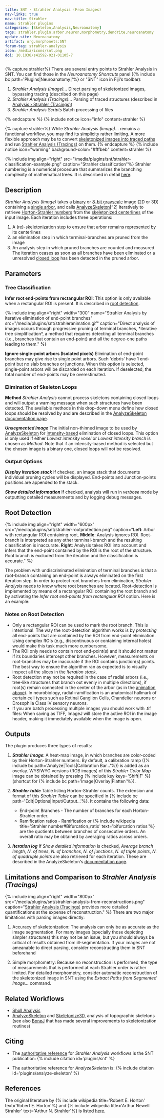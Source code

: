 ```yaml
---
title: SNT › Strahler Analysis (From Images)
nav-links: true
nav-title: Strahler
name: Strahler plugins
categories: [Skeleton,Analysis,Neuroanatomy]
tags: strahler,plugin,arbor,neuron,morphometry,dendrite,neuroanatomy
update-site: Neuroanatomy
artifact: org.morphonets:SNT
forum-tag: strahler-analysis
icon: /media/icons/snt.png
doi: 10.1038/s41592-021-01105-7
---
```


{% capture strahler%}
There are several entry points to Strahler Analysis in SNT. You can find those in the _Neuroanatomy Shortcuts_ panel ({% include bc path='Plugins|Neuroanatomy|'%} or "SNT" icon in Fiji's toolbar):
<br/>
<ol>
<li><i>Strahler Analysis (Image)...</i> Direct parsing of skeletonized images, bypassing tracing (described on this page)</li>
<li><i>Strahler Analysis (Tracings)...</i> Parsing of traced structures (described in 
<a href="/plugins/snt/analysis#strahler-analysis">Analysis › Strahler (Tracings)</a>)</li>
<li><i>Strahler Analysis Scripts</i>  Batch processing of files</li>
</ol>
{% endcapture %}
{% include notice icon="info" content=strahler %}

{% capture strahler%}
While _Strahler Analysis (Image)..._ remains a functional workflow, you may find its simplicity rather limiting. A more flexible approach may be to convert [skeletonized images into traced paths](/plugins/snt/walkthroughs#full-automated-tracing) and run [Strahler Analysis (Tracings)](/plugins/snt/analysis#strahler-analysis) on them.
{% endcapture %}
{% include notice icon="warning" background-color="#fffbeb" content=strahler %}

{% include img align="right" src="/media/plugins/snt/strahler-classification-example.png" caption="Strahler classification"%}
Strahler numbering is a numerical procedure that summarizes the branching complexity of mathematical trees. It is described in detail [here](./analysis#strahler-analysis).

## Description

*Strahler Analysis (Image)* takes a <u>binary</u> or <u>8-bit grayscale</u> image (2D or 3D) containing a <u>single arbor</u>, and calls [AnalyzeSkeleton](/plugins/analyze-skeleton)[^2] iteratively to retrieve [Horton-Strahler numbers](./analysis#strahler-analysis) from the [skeletonized centerlines](/plugins/skeletonize3d) of the input image. Each iteration includes three operations:

1. A (re)-skeletonization step to ensure that arbor remains represented by its centerlines
2. an elimination step in which terminal-branches are pruned from the image
3. An analysis step in which pruned branches are counted and measured. The iteration ceases as soon as all branches have been eliminated or a unresolved [closed loop](#elimination-of-skeleton-loops) has been detected in the pruned arbor.

## Parameters

### Tree Classification

**Infer root end-points from rectangular ROI**: This option is only available when a rectangular ROI is present. It is described in [root detection](#root-detection).

<span id="strahler-animation">
{% include img align="right" width="300" name="Strahler Analysis by iterative elimination of end-point branches" src="/media/plugins/snt/strahleranimation.gif" caption="Direct analysis of images occurs through progressive pruning of terminal branches, *iterative tree simplification*, a method that requires detecting all terminal branches (i.e., branches that contain an end-point) and all the degree-one paths leading to them." %}

**Ignore single-point arbors (Isolated pixels)** Elimination of end-point branches may give rise to single point arbors. Such 'debris' have 1 end-point but no slab branches or junctions. When this option is selected, single-point arbors will be discarded on each iteration. If deselected, the total number of end-points may be overestimated.


### Elimination of Skeleton Loops

**Method** *Strahler Analysis* cannot process skeletons containing closed loops and will output a warning message when such structures have been detected. The available methods in this drop-down menu define how closed loops should be resolved by and are described in the [AnalyzeSkeleton documentation page](/plugins/analyze-skeleton#loop-detection-and-pruning).

***Unsegmented image*** The initial non-thinned image to be used by [AnalyzeSkeleton](/plugins/analyze-skeleton) for [intensity-based](/plugins/analyze-skeleton#loop-detection-and-pruning) elimination of closed loops. This option is only used if either *Lowest intensity voxel* or *Lowest intensity branch* is chosen as *Method*. Note that if an intensity-based method is selected but the chosen image is a binary one, closed loops will not be resolved.

### Output Options

***Display Iteration stack*** If checked, an image stack that documents individual pruning cycles will be displayed. End-points and Junction-points positions are appended to the stack.

***Show detailed information*** If checked, analysis will run in *verbose* mode by outputting detailed measurements and by logging debug messages.

## Root Detection

{% include img align="right" width="600px" src="/media/plugins/snt/strahler-rootprotection.png" caption="**Left**: Arbor with rectangular ROI containing root. **Middle**: Analysis ignores ROI. Root-branch is interpreted as any other terminal-branch and the resulting classification is inaccurate. **Right**: Analysis takes ROI into account and infers that the end-point contained by the ROI is the root of the structure. Root branch is excluded from the iteration and the classification is accurate." %}

The problem with undiscriminated elimination of terminal branches is that a root-branch containing an end-point is always eliminated on the first iteration step. In order to protect root branches from elimination, *Strahler Analysis* needs to know where root branches are located. Root-detection is implemented by means of a rectangular ROI containing the root branch and by activating the *Infer root end-points from rectangular ROI* option. Here is an example:

### Notes on Root Detection

-   Only a rectangular ROI can be used to mark the root branch. This is intentional: The way the root-detection algorithm works is by *protecting* all end-points that are contained by the ROI from end-point elimination. Using complex ROIs (e.g., discontinuous or containing internal holes) would make this task much more cumbersome.
-   The ROI only needs to contain root end-point(s) and it should not matter if its boundaries intercept other branches. However, measurements on root-branches may be inaccurate if the ROI contains junction(s) points. The best way to ensure the algorithm ran as expected is to visually inspect all the slices in the *Iteration stack*.
-   Root detection may not be required in the case of radial arbors (i.e., tree-like structures that branch out evenly in multiple directions), if root(s) remain connected in the center of the arbor (as in the [animation above](#strahler-animation)). In neurobiology, radial-ramification is an anatomical hallmark of certain cell types such as Retinal Ganglion Cells, Chandelier neurons or Drosophila Class IV sensory neurons.
-   If you are batch processing multiple images you should work with .tif files: When saving as TIFF, ImageJ will store the active ROI in the image header, making it immediately available when the image is open.

## Outputs

The plugin produces three types of results:

1. ***Strahler Image***: A heat-map image, in which branches are color-coded by their Horton-Strahler numbers. By default, a calibration ramp ({% include bc path='Analyze|Tools|Calibration Bar...'%}) is added as an overlay. WYSIWYG versions (RGB images) of this *Strahler Color Map* image can be obtained by pressing {% include key keys='Shift|F' %} (shortcut for {% include bc path='Image|Overlay|Flatten'%}).

2. ***Strahler table*** Table listing Horton-Strahler counts. The extension and format of this *Strahler Table* can be specified in {% include bc path='Edit|Options|Input/Output...'%}. It contains the following data:

   * End-point Branches - The number of branches for each Horton-Strahler order.
   * Ramification ratios - Ramification or {% include wikipedia title='Strahler number#Bifurcation_ratio' text='bifurcation ratios'%} are the quotients between branches of consecutive orders. An overall ratio may be obtained by averaging ratios across orders.

3. ***Iteration log*** If *Show detailed information* is checked, *Average branch length*, *N. of trees*, *N. of branches*, *N. of junctions*, *N. of triple points*, *N. of quadruple points* are also retrieved for each iteration. These are described in the AnalyzeSkeleton's [documentation page](/plugins/analyze-skeleton#table-of-results).


## Limitations and Comparison to _Strahler Analysis (Tracings)_
{% include img align="right" width="800px" src="/media/plugins/snt/strahler-analysis-from-reconstructions.png" caption="[Strahler Analysis (Tracings)](/plugins/snt/analysis#strahler-analysis) provides more detailed quantifications at the expense of reconstruction." %}
There are two major limitations with parsing images directly:

1. Accuracy of skeletonization: The analysis can only be as accurate as the image segmentation. For many images (specially those depicting simpler structures) this may not be an issue, but you should always be critical of results obtained from ill-segmentation. If your images are not ameanable to direct parsing, consider reconstructing them in SNT beforehand

2. Simple morphometry: Because no reconstruction is performed, the type of measurements that is performed at each Strahler order is rather limited. For detailed morphometry, consider automatic reconstruction of the skeletonized image in SNT using the _Extract Paths from Segmented Image..._ command.


## Related Workflows

- [Sholl Analysis](./sholl)
- [AnalyzeSkeleton](/plugins/analyze-skeleton) and [Skeletonize3D](/plugins/skeletonize3d), analysis of topographic skeletons (see also [BoneJ](/plugins/bonej) that has made several improvements to skeletonization routines)


## Citing

- The [authoritative reference](faq#how-do-i-cite-snt) for *Strahler Analysis* workflows is the SNT publication: {% include citation id='plugins/snt' %}

- The authoritative reference for *AnalyzeSkeleton* is: {% include citation id='plugins/analyze-skeleton' %}


## References

The original literature by {% include wikipedia title='Robert E. Horton' text='Robert E. Horton'%} and {% include wikipedia title='Arthur Newell Strahler' text='Arthur N. Strahler'%}  is listed [here](./analysis#strahler-analysis).
